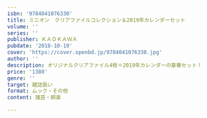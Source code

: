 ```yaml
---
isbn: '9784041076330'
title: ミニオン　クリアファイルコレクション＆2019年カレンダーセット
volume: ''
series: ''
publisher: ＫＡＤＫＡＷＡ
pubdate: '2018-10-19'
cover: 'https://cover.openbd.jp/9784041076330.jpg'
author: ''
description: オリジナルクリアファイル4枚＋2019年カレンダーの豪華セット！
price: '1380'
genre: ''
target: 雑誌扱い
format: ムック・その他
content: 諸芸・娯楽

---
```

